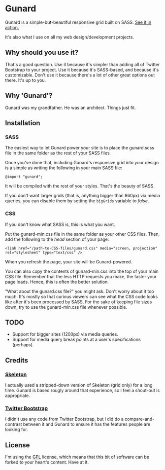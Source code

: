 Gunard
=============

Gunard is a simple-but-beautiful responsive grid built on SASS. [See it in action.](http://joelhans.github.com/Gunard/)

It's also what I use on all my web design/development projects.

Why should you use it?
----------------------

That's a good question. Use it because it's simpler than adding all of Twitter Bootstrap to your project. Use it because it's SASS-based, and because it's customizable. Don't use it because there's a lot of other great options out there. It's up to you.

Why 'Gunard'?
-------------

Gunard was my grandfather. He was an architect. Things just fit.

Installation
------------

### SASS

The easiest way to let Gunard power your site is to place the gunard.scss file in the same folder as the rest of your SASS files.

Once you've done that, including Gunard's responsive grid into your design is a simple as writing the following in your main SASS file:

`@import "gunard";`

It will be compiled with the rest of your styles. That's the beauty of SASS.

If you don't want larger grids (that is, anything bigger than 960px) via media queries, you can disable them by setting the `bigGrids` variable to *false*.

### CSS

If you don't know what SASS is, this is what you want.

Put the gunard-min.css file in the same folder as your other CSS files. Then, add the following to the <em>head</em> section of your page:

`<link href="/path-to-CSS-files/gunard.css" media="screen, projection" rel="stylesheet" type="text/css" />`

When you refresh the page, your site will be Gunard-powered.

You can also copy the contents of gunard-min.css into the top of your main CSS file. Remember that the less HTTP requests you make, the faster your page loads. Hence, this is often the better solution.

"What about the gunard.css file?" you might ask. Don't worry about it too much. It's mostly so that curious viewers can see what the CSS code looks like after it's been processed by SASS. For the sake of keeping file sizes down, try to use the gunard-min.css file whenever possible.

TODO
----

* Support for bigger sites (1200px) via media queries.
* Support for media query break points at a user's specifications (perhaps).

Credits
-------

### [Skeleton](http://www.getskeleton.com/)

I actually used a stripped-down version of Skeleton (grid only) for a long time. Gunard is based rougly around that experience, so I feel a shout-out is appropriate.

### [Twitter Bootstrap](http://twitter.github.com/bootstrap/)

I didn't use any code from Twitter Bootstrap, but I did do a compare-and-contrast between it and Gunard to ensure it has the features people are looking for.

License
-------

I'm using the [GPL](http://www.gnu.org/copyleft/gpl.html) license, which means that this bit of software can be forked to your heart's content. Have at it.